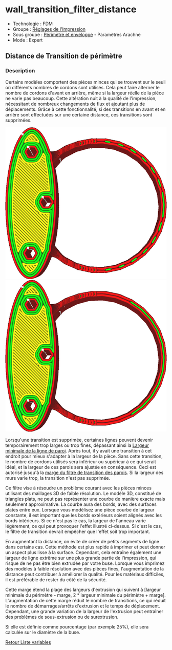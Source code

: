# wall_transition_filter_distance

* Technologie : FDM
* Groupe : [Réglages de l'Impression](../print_settings/print_settings.md)
* Sous groupe : [Périmètre et enveloppe](../print_settings/print_settings.md#périmètre-et-enveloppe)  - Paramètres Arachne 
* Mode : Expert

## Distance de Transition de périmètre

### Description

Certains modèles comportent des pièces minces qui se trouvent sur le seuil où différents nombres de cordons sont utilisés. Cela peut faire alterner le nombre de cordons d'avant en arrière, même si la largeur réelle de la pièce ne varie pas beaucoup. Cette altération nuit à la qualité de l'impression, nécessitant de nombreux changements de flux et ajoutant plus de déplacements. Grâce à cette fonctionnalité, si des transitions en avant et en arrière sont effectuées sur une certaine distance, ces transitions sont supprimées.

![Sans filtre, il alterne entre 2 et 3 cordons.](./images/wall_transition_filter/wall_transition_filter_off.png)
![Avec le filtre, il n'alterne plus](./images/wall_transition_filter/wall_transition_filter_on.png)

Lorsqu'une transition est supprimée, certaines lignes peuvent devenir temporairement trop larges ou trop fines, dépassant ainsi la [Largeur minimale de la ligne de paroi](min_wall_line_width.md). Après tout, il y avait une transition à cet endroit pour mieux s'adapter à la largeur de la pièce. Sans cette transition, le nombre de cordons utilisés sera inférieur ou supérieur à ce qui serait idéal, et la largeur de ces parois sera ajustée en conséquence. Ceci est autorisé jusqu'à la [marge du filtre de transition des parois](wall_transition_filter_deviation.md). Si la largeur des murs varie trop, la transition n'est pas supprimée.

Ce filtre vise à résoudre un problème courant avec les pièces minces utilisant des maillages 3D de faible résolution. Le modèle 3D, constitué de triangles plats, ne peut pas représenter une courbe de manière exacte mais seulement approximative. La courbe aura des bords, avec des surfaces plates entre eux. Lorsque vous modélisez une pièce courbe de largeur constante, il est important que les bords extérieurs soient alignés avec les bords intérieurs. Si ce n'est pas le cas, la largeur de l'anneau varie légèrement, ce qui peut provoquer l'effet illustré ci-dessus. Si c'est le cas, le filtre de transition devrait empêcher que l'effet soit trop important.

En augmentant la distance, on évite de créer de petits segments de ligne dans certains cas. Cette méthode est plus rapide à imprimer et peut donner un aspect plus lisse à la surface. Cependant, cela entraîne également une largeur de ligne extrême sur une plus grande partie de l'impression, qui risque de ne pas être bien extrudée par votre buse. Lorsque vous imprimez des modèles à faible résolution avec des pièces fines, l'augmentation de la distance peut contribuer à améliorer la qualité. Pour les matériaux difficiles, il est préférable de rester du côté de la sécurité.


Cette marge étend la plage des largeurs d'extrusion qui suivent à [largeur minimale du périmètre - marge, 2 * largeur minimale du périmètre + marge]. L'augmentation de cette marge réduit le nombre de transitions, ce qui réduit le nombre de démarrages/arrêts d'extrusion et le temps de déplacement. Cependant, une grande variation de la largeur de l'extrusion peut entraîner des problèmes de sous-extrusion ou de surextrusion.

Si elle est définie comme pourcentage (par exemple 25%), elle sera calculée sur le diamètre de la buse.


[Retour Liste variables](variable_list.md)